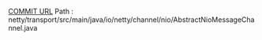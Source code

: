 [COMMIT URL](https://github.com/netty/netty/commit/80d30c3dd81a4409a3abaf04d7bff0525d4ad166)
Path : netty/transport/src/main/java/io/netty/channel/nio/AbstractNioMessageChannel.java